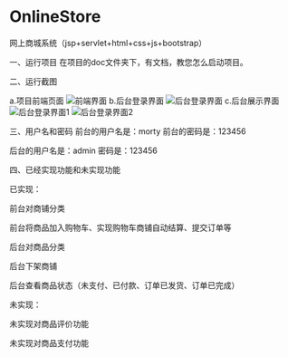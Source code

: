 # OnlineStore
网上商城系统（jsp+servlet+html+css+js+bootstrap）

一、运行项目
在项目的doc文件夹下，有文档，教您怎么启动项目。

二、运行截图

a.项目前端页面
![前端界面](https://github.com/wonderfulMorty/OnlineStore/blob/master/run_img/Snipaste_2019-12-26_12-17-42.png?raw=true)
b.后台登录界面
![后台登录界面](https://github.com/wonderfulMorty/OnlineStore/blob/master/run_img/Snipaste_2019-12-26_12-18-58.png?raw=true)
c.后台展示界面
![后台登录界面1](https://github.com/wonderfulMorty/OnlineStore/blob/master/run_img/Snipaste_2019-12-26_12-19-13.png?raw=true)
![后台登录界面2](https://github.com/wonderfulMorty/OnlineStore/blob/master/run_img/Snipaste_2019-12-26_12-19-54.png?raw=true)

三、用户名和密码
前台的用户名是：morty
前台的密码是：123456

后台的用户名是：admin
密码是：123456

四、已经实现功能和未实现功能

已实现：

前台对商铺分类

前台将商品加入购物车、实现购物车商铺自动结算、提交订单等

后台对商品分类

后台下架商铺

后台查看商品状态（未支付、已付款、订单已发货、订单已完成）

未实现：

未实现对商品评价功能

未实现对商品支付功能
